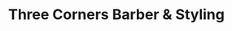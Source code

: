---
title: "Three Corners Barber & Styling"
url: /saint-francisville/three-corners-barber-and-styling/
shop: hairdresser
---